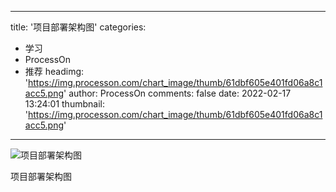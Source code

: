 
---
title: '项目部署架构图'
categories: 
 - 学习
 - ProcessOn
 - 推荐
headimg: 'https://img.processon.com/chart_image/thumb/61dbf605e401fd06a8c1acc5.png'
author: ProcessOn
comments: false
date: 2022-02-17 13:24:01
thumbnail: 'https://img.processon.com/chart_image/thumb/61dbf605e401fd06a8c1acc5.png'
---

<div>   
<img class="thumb" alt="项目部署架构图" src="https://img.processon.com/chart_image/thumb/61dbf605e401fd06a8c1acc5.png" referrerpolicy="no-referrer">
<p>项目部署架构图</p>  
</div>
            